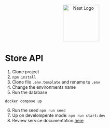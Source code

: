<p align="center">
  <a href="http://nestjs.com/" target="blank"><img src="https://nestjs.com/img/logo-small.svg" width="120" alt="Nest Logo" /></a>
</p>

# Store API

1. Clone project
2. `npm install`
3. Clone file `.env.template` and rename tu `.env`
4. Change the environments name
5. Run the database

```
docker compose up
```

6. Run the seed `npm run seed`
7. Up on develompente mode: `npm run start:dev`
8. Review service documentation [here](http://localhost:3000/api)
